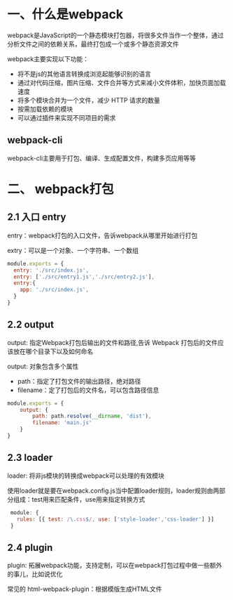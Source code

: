 # 一、什么是webpack

webpack是JavaScript的一个静态模块打包器，将很多文件当作一个整体，通过分析文件之间的依赖关系，最终打包成一个或多个静态资源文件

webpack主要实现以下功能：
+ 将不是js的其他语言转换成浏览起能够识别的语言
+ 通过对代码压缩，图片压缩、文件合并等方式来减小文件体积，加快页面加载速度
+ 将多个模块合并为一个文件，减少 HTTP 请求的数量
+ 按需加载依赖的模块
+ 可以通过插件来实现不同项目的需求

## webpack-cli

webpack-cli主要用于打包、编译、生成配置文件，构建多页应用等等

# 二、 webpack打包

##  2.1 入口 entry

entry：webpack打包的入口文件，告诉webpack从哪里开始进行打包

extry：可以是一个对象、一个字符串、一个数组

```js
module.exports = {
  entry: './src/index.js',
  entry: ['./src/entry1.js','./src/entry2.js'],
  entry:{
    app: './src/index.js',
  }
}
```

## 2.2  output

output: 指定Webpack打包后输出的文件和路径,告诉 Webpack 打包后的文件应该放在哪个目录下以及如何命名

output: 对象包含多个属性
   + path：指定了打包文件的输出路径，绝对路径
   + filename：定了打包后的文件名，可以包含路径信息

```js
module.exports = {
    output: {
        path: path.resolve(__dirname, 'dist'),
        filename: 'main.js'
    }
}
```

## 2.3 loader

loader: 将非js模块的转换成webpack可以处理的有效模块

使用loader就是要在webpack.config.js当中配置loader规则，loader规则由两部分组成：test用来匹配条件，use用来指定转换方式

```js
 module: {
   rules: [{ test: /\.css$/, use: ['style-loader','css-loader'] }]
 }
```

## 2.4 plugin

plugin: 拓展webpack功能，支持定制，可以在webpack打包过程中做一些额外的事儿，比如说优化

常见的 html-webpack-plugin：根据模版生成HTML文件